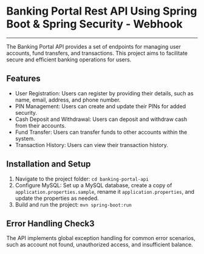 # Banking Portal Rest API Using Spring Boot & Spring Security - Webhook

***

The Banking Portal API provides a set of endpoints for managing user accounts, fund transfers, and transactions. This project aims to facilitate secure and efficient banking operations for users.

## Features

- User Registration: Users can register by providing their details, such as name, email, address, and phone number.
- PIN Management: Users can create and update their PINs for added security.
- Cash Deposit and Withdrawal: Users can deposit and withdraw cash from their accounts.
- Fund Transfer: Users can transfer funds to other accounts within the system.
- Transaction History: Users can view their transaction history.

## Installation and Setup

1. Navigate to the project folder: `cd banking-portal-api`
2. Configure MySQL: Set up a MySQL database, create a copy of `application.properties.sample`, rename it `application.properties`, and update the properties as needed.
3. Build and run the project: `mvn spring-boot:run`


## Error Handling Check3

The API implements global exception handling for common error scenarios, such as account not found, unauthorized access, and insufficient balance.
